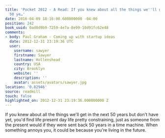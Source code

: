 ```yaml
---
title: 'Pocket 2012 - A Read: If you knew about all the things we''ll get in the next
  50 ye…'
date: 2016-04-09 18:16:00.600000000 -04:00
position: 242
book_uuid: 0ad0d9b9-7259-4e7a-8e99-10d91fc62e48
comments:
- body: Paul Graham - Coming up with startup ideas
  date: 2012-12-31 23:19:36 UTC
  user:
    username: sawyer
    firstname: Sawyer
    lastname: Hollenshead
    country: USA
    city: Brooklyn
    website: ''
    description: ''
    avatar: assets/avatars/sawyer.jpg
location: '0.82946'
source: readmill
touch: false
highlighted_on: 2012-12-31 23:19:36.000000000 Z
---
```


If you knew about all the things we'll get in the next 50 years but don't have yet, you'd find life present day life pretty constraining, just as someone from the present would if they were sent back 50 years in a time machine. When something annoys you, it could be because you're living in the future.
